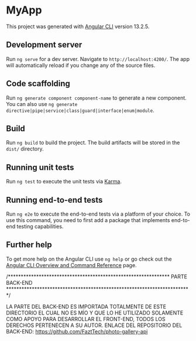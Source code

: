 # MyApp

This project was generated with [Angular CLI](https://github.com/angular/angular-cli) version 13.2.5.

## Development server

Run `ng serve` for a dev server. Navigate to `http://localhost:4200/`. The app will automatically reload if you change any of the source files.

## Code scaffolding

Run `ng generate component component-name` to generate a new component. You can also use `ng generate directive|pipe|service|class|guard|interface|enum|module`.

## Build

Run `ng build` to build the project. The build artifacts will be stored in the `dist/` directory.

## Running unit tests

Run `ng test` to execute the unit tests via [Karma](https://karma-runner.github.io).

## Running end-to-end tests

Run `ng e2e` to execute the end-to-end tests via a platform of your choice. To use this command, you need to first add a package that implements end-to-end testing capabilities.

## Further help

To get more help on the Angular CLI use `ng help` or go check out the [Angular CLI Overview and Command Reference](https://angular.io/cli) page.

/*************************************************************** PARTE BACK-END ************************************************************************/

LA PARTE DEL BACK-END ES IMPORTADA TOTALMENTE DE ESTE DIRECTORIO EL CUAL NO ES MÍO Y QUE LO HE UTILIZADO SOLAMENTE COMO APOYO PARA DESARROLLAR EL FRONT-END, TODOS LOS DERECHOS
PERTENECEN A SU AUTOR. 
ENLACE DEL REPOSITORIO DEL BACK-END: https://github.com/FaztTech/photo-gallery-api 

